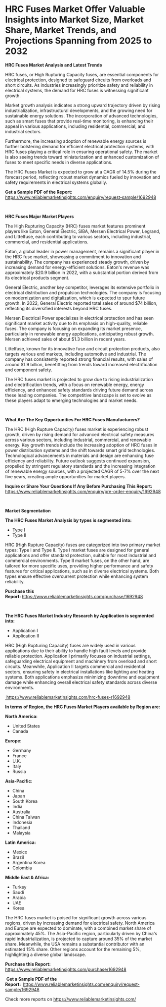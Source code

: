 <p><h1>HRC Fuses Market Offer Valuable Insights into Market Size, Market Share, Market Trends, and Projections Spanning from 2025 to 2032</h1></p><p><strong>HRC Fuses Market Analysis and Latest Trends</strong></p>
<p><p>HRC fuses, or High Rupturing Capacity fuses, are essential components for electrical protection, designed to safeguard circuits from overloads and short circuits. As industries increasingly prioritize safety and reliability in electrical systems, the demand for HRC fuses is witnessing significant growth. </p><p>Market growth analysis indicates a strong upward trajectory driven by rising industrialization, infrastructural developments, and the growing need for sustainable energy solutions. The incorporation of advanced technologies, such as smart fuses that provide real-time monitoring, is enhancing their appeal in various applications, including residential, commercial, and industrial sectors.</p><p>Furthermore, the increasing adoption of renewable energy sources is further bolstering demand for efficient electrical protection systems, with HRC fuses playing a critical role in ensuring operational safety. The market is also seeing trends toward miniaturization and enhanced customization of fuses to meet specific needs in diverse applications. </p><p>The HRC Fuses Market is expected to grow at a CAGR of 14.5% during the forecast period, reflecting robust market dynamics fueled by innovation and safety requirements in electrical systems globally.</p></p>
<p><strong>Get a Sample PDF of the Report:&nbsp;</strong> <a href="https://www.reliablemarketinsights.com/enquiry/request-sample/1692948?utm_campaign=2210&utm_medium=2&utm_source=Github&utm_content=ia&utm_term=27032025&utm_id=hrc-fuses">https://www.reliablemarketinsights.com/enquiry/request-sample/1692948</a></p>
<p>&nbsp;</p>
<p><strong>HRC Fuses Major Market Players</strong></p>
<p><p>The High Rupturing Capacity (HRC) fuses market features prominent players like Eaton, General Electric, SIBA, Mersen Electrical Power, Legrand, and Littelfuse, each contributing to various sectors, including industrial, commercial, and residential applications. </p><p>Eaton, a global leader in power management, remains a significant player in the HRC fuse market, showcasing a commitment to innovation and sustainability. The company has experienced steady growth, driven by increasing demand for energy-efficient solutions. Eaton's revenue was approximately $20.9 billion in 2022, with a substantial portion derived from its electrical products segment.</p><p>General Electric, another key competitor, leverages its extensive portfolio in electrical distribution and propulsion technologies. The company is focusing on modernization and digitalization, which is expected to spur future growth. In 2022, General Electric reported total sales of around $74 billion, reflecting its diversified interests beyond HRC fuses.</p><p>Mersen Electrical Power specializes in electrical protection and has seen significant market activity due to its emphasis on high-quality, reliable fuses. The company is focusing on expanding its market presence, particularly in renewable energy applications, anticipating robust growth. Mersen achieved sales of about $1.3 billion in recent years.</p><p>Littelfuse, known for its innovative fuse and circuit protection products, also targets various end markets, including automotive and industrial. The company has consistently reported strong financial results, with sales of around $1.9 billion, benefitting from trends toward increased electrification and component safety.</p><p>The HRC fuses market is projected to grow due to rising industrialization and electrification trends, with a focus on renewable energy, energy efficiency, and enhanced safety standards driving future demand across these leading companies. The competitive landscape is set to evolve as these players adapt to emerging technologies and market needs.</p></p>
<p>&nbsp;</p>
<p><strong>What Are The Key Opportunities For HRC Fuses Manufacturers?</strong></p>
<p><p>The HRC (High Rupture Capacity) fuses market is experiencing robust growth, driven by rising demand for advanced electrical safety measures across various sectors, including industrial, commercial, and renewable energy. Key growth trends include the increasing adoption of HRC fuses in power distribution systems and the shift towards smart grid technologies. Technological advancements in materials and design are enhancing fuse efficiency and reliability. Future outlook suggests continued expansion, propelled by stringent regulatory standards and the increasing integration of renewable energy sources, with a projected CAGR of 5-7% over the next five years, creating ample opportunities for market players.</p></p>
<p><strong>Inquire or Share Your Questions If Any Before Purchasing This Report:</strong> <a href="https://www.reliablemarketinsights.com/enquiry/pre-order-enquiry/1692948?utm_campaign=2210&utm_medium=2&utm_source=Github&utm_content=ia&utm_term=27032025&utm_id=hrc-fuses">https://www.reliablemarketinsights.com/enquiry/pre-order-enquiry/1692948</a></p>
<p>&nbsp;</p>
<p><strong>Market Segmentation</strong></p>
<p><strong>The HRC Fuses Market Analysis by types is segmented into:</strong></p>
<p><ul><li>Type I</li><li>Type II</li></ul></p>
<p><p>HRC (High Rupture Capacity) fuses are categorized into two primary market types: Type I and Type II. Type I market fuses are designed for general applications and offer standard protection, suitable for most industrial and commercial environments. Type II market fuses, on the other hand, are tailored for more specific uses, providing higher performance and safety features for critical applications, such as in diverse electrical systems. Both types ensure effective overcurrent protection while enhancing system reliability.</p></p>
<p><strong>Purchase this Report:&nbsp;</strong><a href="https://www.reliablemarketinsights.com/purchase/1692948?utm_campaign=2210&utm_medium=2&utm_source=Github&utm_content=ia&utm_term=27032025&utm_id=hrc-fuses">https://www.reliablemarketinsights.com/purchase/1692948</a></p>
<p>&nbsp;</p>
<p><strong>The HRC Fuses Market Industry Research by Application is segmented into:</strong></p>
<p><ul><li>Application I</li><li>Application II</li></ul></p>
<p><p>HRC (High Rupturing Capacity) fuses are widely used in various applications due to their ability to handle high fault levels and provide reliable protection. Application I primarily focuses on industrial settings, safeguarding electrical equipment and machinery from overload and short circuits. Meanwhile, Application II targets commercial and residential sectors, ensuring safety in electrical installations like lighting and heating systems. Both applications emphasize minimizing downtime and equipment damage while enhancing overall electrical safety standards across diverse environments.</p></p>
<p><a href="https://www.reliablemarketinsights.com/hrc-fuses-r1692948?utm_campaign=2210&utm_medium=2&utm_source=Github&utm_content=ia&utm_term=27032025&utm_id=hrc-fuses">&nbsp;https://www.reliablemarketinsights.com/hrc-fuses-r1692948</a></p>
<p><strong>In terms of Region, the HRC Fuses Market Players available by Region are:</strong></p>
<p>
    <p> <strong> North America: </strong>
        <ul>
            <li>United States</li>
            <li>Canada</li>
        </ul>
        </p> 
    <p> <strong> Europe: </strong>
        <ul>
            <li>Germany</li>
            <li>France</li>
            <li>U.K.</li>
            <li>Italy</li>
            <li>Russia</li>
        </ul>
        </p> 
    <p> <strong> Asia-Pacific: </strong>
        <ul>
            <li>China</li>
            <li>Japan</li>
            <li>South Korea</li>
            <li>India</li>
            <li>Australia</li>
            <li>China Taiwan</li>
            <li>Indonesia</li>
            <li>Thailand</li>
            <li>Malaysia</li>
        </ul>
        </p> 
    <p> <strong> Latin America: </strong>
        <ul>
            <li>Mexico</li>
            <li>Brazil</li>
            <li>Argentina Korea</li>
            <li>Colombia</li>
        </ul>
        </p> 
    <p> <strong> Middle East & Africa: </strong>
        <ul>
            <li>Turkey</li>
            <li>Saudi</li>
            <li>Arabia</li>
            <li>UAE</li>
            <li>Korea</li>
        </ul>
    </p>
    </p>
<p><p>The HRC fuses market is poised for significant growth across various regions, driven by increasing demand for electrical safety. North America and Europe are expected to dominate, with a combined market share of approximately 45%. The Asia-Pacific region, particularly driven by China's rapid industrialization, is projected to capture around 35% of the market share. Meanwhile, the USA remains a substantial contributor with an estimated 15% share. Other regions account for the remaining 5%, highlighting a diverse global landscape.</p></p>
<p><strong>Purchase this Report: </strong><a href="https://www.reliablemarketinsights.com/purchase/1692948?utm_campaign=2210&utm_medium=2&utm_source=Github&utm_content=ia&utm_term=27032025&utm_id=hrc-fuses">https://www.reliablemarketinsights.com/purchase/1692948</a></p>
<p>&nbsp;<strong>Get a Sample PDF of the Report:&nbsp;&nbsp;</strong><a href="https://www.reliablemarketinsights.com/enquiry/request-sample/1692948?utm_campaign=2210&utm_medium=2&utm_source=Github&utm_content=ia&utm_term=27032025&utm_id=hrc-fuses">https://www.reliablemarketinsights.com/enquiry/request-sample/1692948</a></p>
<p><strong></strong></p>
<p>Check more reports on <a href="https://www.reliablemarketinsights.com/?utm_campaign=2210&utm_medium=2&utm_source=Github&utm_content=ia&utm_term=27032025&utm_id=hrc-fuses">https://www.reliablemarketinsights.com/</a></p>